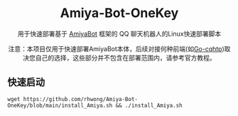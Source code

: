 <div align="center">

# Amiya-Bot-OneKey

用于快速部署基于 [AmiyaBot](https://github.com/AmiyaBot/Amiya-Bot) 框架的 QQ 聊天机器人的Linux快速部署脚本<br>

注意：本项目仅用于快速部署AmiyaBot本体，后续对接何种前端(如[Go-cqhtp](https://github.com/Mrs4s/go-cqhttp/))取决您自己的选择，这些部分并不包含在部署范围内，请参考官方教程。

</div>
<!-- projectInfo end -->

## 快速启动

```shell
wget https://github.com/rhwong/Amiya-Bot-OneKey/blob/main/install_Amiya.sh && ./install_Amiya.sh
```